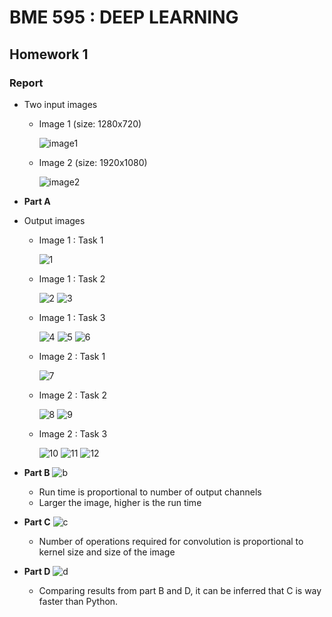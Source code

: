 # BME 595 : DEEP LEARNING
## Homework 1

### Report 

* Two input images

  * Image 1 (size: 1280x720)
  
    ![image1](https://user-images.githubusercontent.com/31314634/29886066-db67db98-8d86-11e7-8f87-54fab83f83e6.jpg)
  
  * Image 2 (size: 1920x1080)
  
    ![image2](https://user-images.githubusercontent.com/31314634/29886069-db826e90-8d86-11e7-87bd-0db5a04ddb21.jpg)


* **Part A**

* Output images
 
  * Image 1 : Task 1 

    ![1](https://user-images.githubusercontent.com/31314634/29886064-db677a0e-8d86-11e7-91c0-334e19e25763.jpg)
    
    
  * Image 1 : Task 2

    ![2](https://user-images.githubusercontent.com/31314634/29886063-db6713f2-8d86-11e7-8397-404930ea9c9a.jpg)
    ![3](https://user-images.githubusercontent.com/31314634/29886067-db695112-8d86-11e7-8013-4ed48e741eab.jpg)
    
  * Image 1 : Task 3
  
    ![4](https://user-images.githubusercontent.com/31314634/29886068-db7ba09c-8d86-11e7-9f02-39898ad7ee47.jpg)
    ![5](https://user-images.githubusercontent.com/31314634/29886065-db67d0f8-8d86-11e7-8ed1-8bc94766b965.jpg)
    ![6](https://user-images.githubusercontent.com/31314634/29886070-db833fbe-8d86-11e7-818e-3180ff5b42fc.jpg)

  * Image 2 : Task 1 

    ![7](https://user-images.githubusercontent.com/31314634/29886072-db83b0ca-8d86-11e7-8c7b-c8d29d42d6db.jpg)
    
    
  * Image 2 : Task 2

    ![8](https://user-images.githubusercontent.com/31314634/29886071-db838262-8d86-11e7-85e9-44d4f76f603e.jpg)
    ![9](https://user-images.githubusercontent.com/31314634/29886073-db9759c2-8d86-11e7-84c2-542596c4d617.jpg)
    
  * Image 2 : Task 3
  
    ![10](https://user-images.githubusercontent.com/31314634/29886074-db98d27a-8d86-11e7-9c9d-2efb025a7cc3.jpg)
    ![11](https://user-images.githubusercontent.com/31314634/29886075-dba0511c-8d86-11e7-85b0-e3e460e8495c.jpg)
    ![12](https://user-images.githubusercontent.com/31314634/29886076-dba108a0-8d86-11e7-9257-83bef8d4fe09.jpg)
    
    
    
* **Part B**
    ![b](https://user-images.githubusercontent.com/31314634/29890534-f233620c-8d95-11e7-8040-65c4698708b0.jpg)
    * Run time is proportional to number of output channels
    * Larger the image, higher is the run time 
  
* **Part C**
    ![c](https://user-images.githubusercontent.com/31314634/29904258-eafedb02-8dd5-11e7-81df-4d9c262c4ce1.jpg)
    * Number of operations required for convolution is proportional to kernel size and size of the image
    
* **Part D**
    ![d](https://user-images.githubusercontent.com/31314634/29909690-0e1c71de-8df5-11e7-9e47-5931153f5a2b.jpg)
    
    * Comparing results from part B and D, it can be inferred that C is way faster than Python.
